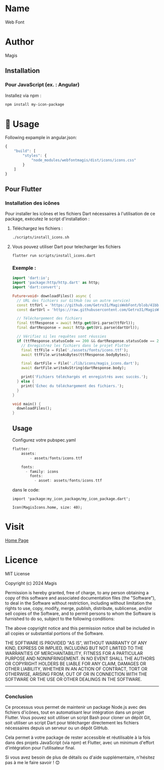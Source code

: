 # Name

Web Font

# Author

Magis

## Installation

### Pour JavaScript (ex. : Angular)

Installez via npm :

```bash
npm install my-icon-package
```

# 📖 Usage

Following expample in angular.json:

```js
{
    "build": [
        "styles": {
            "node_modules/webfontmagis/dist/icons/icons.css"
        }
    ]
}
```

## Pour Flutter

### Installation des icônes

Pour installer les icônes et les fichiers Dart nécessaires à l'utilisation de ce package, exécutez le script d'installation :

1. Téléchargez les fichiers :
   ```bash
   ./scripts/install_icons.sh
   ```
2. Vous pouvez utiliser Dart pour telecharger les fichiers

   ```
   flutter run scripts/install_icons.dart
   ```

   ### Exemple :

   ```dart
   import 'dart:io';
   import 'package:http/http.dart' as http;
   import 'dart:convert';

   Future<void> downloadFiles() async {
     // URL des fichiers sur GitHub (ou un autre service)
     const ttfUrl = 'https://github.com/Getro31/MagisWebFont/blob/41bbb8bf3d7064677bfce07f36f312a72c18e9e4/dist/icons/icons.ttf';
     const dartUrl = 'https://raw.githubusercontent.com/Getro31/MagisWebFont/refs/heads/master/dist/magis.dart';

     // Téléchargement des fichiers
     final ttfResponse = await http.get(Uri.parse(ttfUrl));
     final dartResponse = await http.get(Uri.parse(dartUrl));

     // Vérifiez si les requêtes sont réussies
     if (ttfResponse.statusCode == 200 && dartResponse.statusCode == 200) {
       // Enregistrez les fichiers dans le projet Flutter
       final ttfFile = File('./assets/fonts/icons.ttf');
       await ttfFile.writeAsBytes(ttfResponse.bodyBytes);

       final dartFile = File('./lib/icons/magis_icons.dart');
       await dartFile.writeAsString(dartResponse.body);

       print('Fichiers téléchargés et enregistrés avec succès.');
     } else {
       print('Échec du téléchargement des fichiers.');
     }
   }

   void main() {
     downloadFiles();
   }
   ```

   ## Usage

   Configurez votre pubspec.yaml

   ```dart
   flutter:
       assets:
           - assets/fonts/icons.ttf

       fonts:
         - family: icons
           fonts:
             - asset: assets/fonts/icons.ttf

   ```

   dans le code: 
   ```
   import 'package:my_icon_package/my_icon_package.dart';

   Icon(MagisIcons.home, size: 40);

   ```

# Visit

[Home Page](icons.html)

# Licence

MIT License

Copyright (c) 2024 Magis

Permission is hereby granted, free of charge, to any person obtaining a copy
of this software and associated documentation files (the "Software"), to deal
in the Software without restriction, including without limitation the rights
to use, copy, modify, merge, publish, distribute, sublicense, and/or sell
copies of the Software, and to permit persons to whom the Software is
furnished to do so, subject to the following conditions:

The above copyright notice and this permission notice shall be included in all
copies or substantial portions of the Software.

THE SOFTWARE IS PROVIDED "AS IS", WITHOUT WARRANTY OF ANY KIND, EXPRESS OR
IMPLIED, INCLUDING BUT NOT LIMITED TO THE WARRANTIES OF MERCHANTABILITY,
FITNESS FOR A PARTICULAR PURPOSE AND NONINFRINGEMENT. IN NO EVENT SHALL THE
AUTHORS OR COPYRIGHT HOLDERS BE LIABLE FOR ANY CLAIM, DAMAGES OR OTHER
LIABILITY, WHETHER IN AN ACTION OF CONTRACT, TORT OR OTHERWISE, ARISING FROM,
OUT OF OR IN CONNECTION WITH THE SOFTWARE OR THE USE OR OTHER DEALINGS IN THE
SOFTWARE.

---

### **Conclusion**

Ce processus vous permet de maintenir un package Node.js avec des fichiers d'icônes, tout en automatisant leur intégration dans un projet Flutter. Vous pouvez soit utiliser un script Bash pour cloner un dépôt Git, soit utiliser un script Dart pour télécharger directement les fichiers nécessaires depuis un serveur ou un dépôt GitHub.

Cela permet à votre package de rester accessible et réutilisable à la fois dans des projets JavaScript (via npm) et Flutter, avec un minimum d'effort d'intégration pour l'utilisateur final.

Si vous avez besoin de plus de détails ou d'aide supplémentaire, n'hésitez pas à me le faire savoir ! 😊
